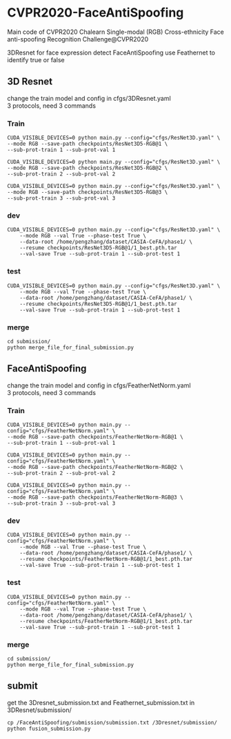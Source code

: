 # CVPR2020-FaceAntiSpoofing
Main code of CVPR2020 Chalearn Single-modal (RGB) Cross-ethnicity Face anti-spoofing Recognition Challenge@CVPR2020

3DResnet for face expression detect
FaceAntiSpoofing use Feathernet to identify true or false

## 3D Resnet

change the train model and config in cfgs/3DResnet.yaml<br>
3 protocols, need 3 commands

### Train
```
CUDA_VISIBLE_DEVICES=0 python main.py --config="cfgs/ResNet3D.yaml" \
--mode RGB --save-path checkpoints/ResNet3D5-RGB@1 \
--sub-prot-train 1 --sub-prot-val 1

CUDA_VISIBLE_DEVICES=0 python main.py --config="cfgs/ResNet3D.yaml" \
--mode RGB --save-path checkpoints/ResNet3D5-RGB@2 \
--sub-prot-train 2 --sub-prot-val 2

CUDA_VISIBLE_DEVICES=0 python main.py --config="cfgs/ResNet3D.yaml" \
--mode RGB --save-path checkpoints/ResNet3D5-RGB@3 \
--sub-prot-train 3 --sub-prot-val 3
```
### dev
```
CUDA_VISIBLE_DEVICES=0 python main.py --config="cfgs/ResNet3D.yaml" \
    --mode RGB --val True --phase-test True \    
    --data-root /home/pengzhang/dataset/CASIA-CeFA/phase1/ \
    --resume checkpoints/ResNet3D5-RGB@1/1_best.pth.tar
    --val-save True --sub-prot-train 1 --sub-prot-test 1
```
### test
```
CUDA_VISIBLE_DEVICES=0 python main.py --config="cfgs/ResNet3D.yaml" \
    --mode RGB --val True --phase-test True \    
    --data-root /home/pengzhang/dataset/CASIA-CeFA/phase1/ \
    --resume checkpoints/ResNet3D5-RGB@1/1_best.pth.tar
    --val-save True --sub-prot-train 1 --sub-prot-test 1
 ```
### merge
```
cd submission/
python merge_file_for_final_submission.py
```

## FaceAntiSpoofing
change the train model and config in cfgs/FeatherNetNorm.yaml<br>
3 protocols, need 3 commands

### Train
```
CUDA_VISIBLE_DEVICES=0 python main.py --config="cfgs/FeatherNetNorm.yaml" \
--mode RGB --save-path checkpoints/FeatherNetNorm-RGB@1 \
--sub-prot-train 1 --sub-prot-val 1

CUDA_VISIBLE_DEVICES=0 python main.py --config="cfgs/FeatherNetNorm.yaml" \
--mode RGB --save-path checkpoints/FeatherNetNorm-RGB@2 \
--sub-prot-train 2 --sub-prot-val 2

CUDA_VISIBLE_DEVICES=0 python main.py --config="cfgs/FeatherNetNorm.yaml" \
--mode RGB --save-path checkpoints/FeatherNetNorm-RGB@3 \
--sub-prot-train 3 --sub-prot-val 3
```
### dev
```
CUDA_VISIBLE_DEVICES=0 python main.py --config="cfgs/FeatherNetNorm.yaml" \
    --mode RGB --val True --phase-test True \    
    --data-root /home/pengzhang/dataset/CASIA-CeFA/phase1/ \
    --resume checkpoints/FeatherNetNorm-RGB@1/1_best.pth.tar
    --val-save True --sub-prot-train 1 --sub-prot-test 1
```
### test
```
CUDA_VISIBLE_DEVICES=0 python main.py --config="cfgs/FeatherNetNorm.yaml" \
    --mode RGB --val True --phase-test True \    
    --data-root /home/pengzhang/dataset/CASIA-CeFA/phase1/ \
    --resume checkpoints/FeatherNetNorm-RGB@1/1_best.pth.tar
    --val-save True --sub-prot-train 1 --sub-prot-test 1
 ```
### merge
```
cd submission/
python merge_file_for_final_submission.py
```
## submit
get the 3Dresnet_submission.txt and Feathernet_submission.txt in 3DResnet/submission/
```
cp /FaceAntiSpoofing/submission/submission.txt /3Dresnet/submission/
python fusion_submission.py
```
